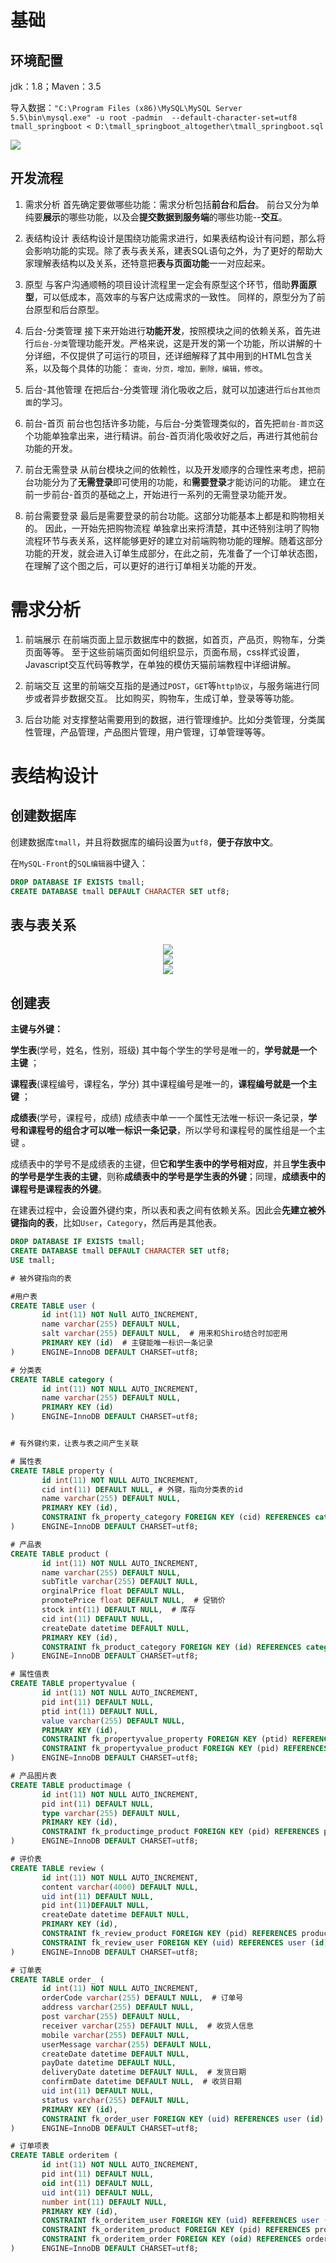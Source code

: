 # 基础

## 环境配置

jdk：1.8；Maven：3.5

导入数据：`"C:\Program Files (x86)\MySQL\MySQL Server 5.5\bin\mysql.exe" -u root -padmin  --default-character-set=utf8 tmall_springboot < D:\tmall_springboot_altogether\tmall_springboot.sql`

<div><img src=tmall\tmall采用技术.jpg></div>

## 开发流程

1. 需求分析
    首先确定要做哪些功能：需求分析包括**前台**和**后台**。
    前台又分为单纯要**展示**的哪些功能，以及会**提交数据到服务端**的哪些功能--**交互**。

2. 表结构设计
    表结构设计是围绕功能需求进行，如果表结构设计有问题，那么将会影响功能的实现。除了表与表关系，建表SQL语句之外，为了更好的帮助大家理解表结构以及关系，还特意把**表与页面功能**一一对应起来。

3. 原型
    与客户沟通顺畅的项目设计流程里一定会有原型这个环节，借助**界面原型**，可以低成本，高效率的与客户达成需求的一致性。 同样的，原型分为了前台原型和后台原型。

4. 后台-分类管理
    接下来开始进行**功能开发**，按照模块之间的依赖关系，首先进行`后台-分类`管理功能开发。严格来说，这是开发的第一个功能，所以讲解的十分详细，不仅提供了可运行的项目，还详细解释了其中用到的HTML包含关系，以及每个具体的功能： `查询，分页，增加，删除，编辑，修改`。

5. 后台-其他管理
    在把后台-分类管理 消化吸收之后，就可以加速进行`后台其他页面`的学习。

6. 前台-首页
    前台也包括许多功能，与后台-分类管理类似的，首先把`前台-首页`这个功能单独拿出来，进行精讲。前台-首页消化吸收好之后，再进行其他前台功能的开发。

7. 前台无需登录
    从前台模块之间的依赖性，以及开发顺序的合理性来考虑，把前台功能分为了**无需登录**即可使用的功能，和**需要登录**才能访问的功能。 建立在前一步前台-首页的基础之上，开始进行一系列的无需登录功能开发。

8. 前台需要登录
    最后是需要登录的前台功能。这部分功能基本上都是和购物相关的。 因此，一开始先把购物流程 单独拿出来捋清楚，其中还特别注明了购物流程环节与表关系，这样能够更好的建立对前端购物功能的理解。随着这部分功能的开发，就会进入订单生成部分，在此之前，先准备了一个订单状态图，在理解了这个图之后，可以更好的进行订单相关功能的开发。


# 需求分析

1. 前端展示
    在前端页面上显示数据库中的数据，如首页，产品页，购物车，分类页面等等。
    至于这些前端页面如何组织显示，页面布局，css样式设置，Javascript交互代码等教学，在单独的模仿天猫前端教程中详细讲解。
    

2. 前端交互
    这里的前端交互指的是通过`POST`，`GET`等`http协议`，与服务端进行同步或者异步数据交互。 比如购买，购物车，生成订单，登录等等功能。

3. 后台功能
    对支撑整站需要用到的数据，进行管理维护。比如分类管理，分类属性管理，产品管理，产品图片管理，用户管理，订单管理等等。


# 表结构设计

## 创建数据库

创建数据库`tmall`，并且将数据库的编码设置为`utf8`，**便于存放中文**。

在`MySQL-Front`的`SQL编辑器`中键入：
```SQL
DROP DATABASE IF EXISTS tmall;
CREATE DATABASE tmall DEFAULT CHARACTER SET utf8;
```

## 表与表关系

<div align=center><img src=tmall\表关系图.png></div>

<div align=center><img src=tmall\表的详细内容.jpg></div>

<div align=center><img src=tmall\表的一对多关系.jpg></div>

## 创建表

**主键与外键：**

**学生表**(学号，姓名，性别，班级) 
其中每个学生的学号是唯一的，**学号就是一个主键** ；

**课程表**(课程编号，课程名，学分) 
其中课程编号是唯一的，**课程编号就是一个主键** ；

**成绩表**(学号，课程号，成绩) 
成绩表中单一一个属性无法唯一标识一条记录，**学号和课程号的组合才可以唯一标识一条记录**，所以学号和课程号的属性组是一个主键 。
  
成绩表中的学号不是成绩表的主键，但**它和学生表中的学号相对应**，并且**学生表中的学号是学生表的主键**，则称**成绩表中的学号是学生表的外键**；同理，**成绩表中的课程号是课程表的外键**。

在建表过程中，会设置外键约束，所以表和表之间有依赖关系。因此会**先建立被外键指向的表**，比如`User`，`Category`，然后再是其他表。

```SQL
DROP DATABASE IF EXISTS tmall;
CREATE DATABASE tmall DEFAULT CHARACTER SET utf8;
USE tmall;

# 被外键指向的表

#用户表
CREATE TABLE user (
       id int(11) NOT Null AUTO_INCREMENT,
       name varchar(255) DEFAULT NULL,
       salt varchar(255) DEFAULT NULL,  # 用来和Shiro结合时加密用
       PRIMARY KEY (id)  # 主键能唯一标识一条记录
)      ENGINE=InnoDB DEFAULT CHARSET=utf8;

# 分类表
CREATE TABLE category (
       id int(11) NOT NULL AUTO_INCREMENT,
       name varchar(255) DEFAULT NULL,
       PRIMARY KEY (id)
)      ENGINE=InnoDB DEFAULT CHARSET=utf8;


# 有外键约束，让表与表之间产生关联

# 属性表
CREATE TABLE property (
       id int(11) NOT NULL AUTO_INCREMENT,
       cid int(11) DEFAULT NULL, # 外键，指向分类表的id
       name varchar(255) DEFAULT NULL,
       PRIMARY KEY (id),
       CONSTRAINT fk_property_category FOREIGN KEY (cid) REFERENCES category (id)
)      ENGINE=InnoDB DEFAULT CHARSET=utf8;

# 产品表
CREATE TABLE product (
       id int(11) NOT NULL AUTO_INCREMENT,
       name varchar(255) DEFAULT NULL,
       subTitle varchar(255) DEFAULT NULL,
       orginalPrice float DEFAULT NULL,
       promotePrice float DEFAULT NULL,  # 促销价
       stock int(11) DEFAULT NULL,  # 库存
       cid int(11) DEFAULT NULL,
       createDate datetime DEFAULT NULL,
       PRIMARY KEY (id),
       CONSTRAINT fk_product_category FOREIGN KEY (id) REFERENCES category (id)
)      ENGINE=InnoDB DEFAULT CHARSET=utf8;

# 属性值表
CREATE TABLE propertyvalue (
       id int(11) NOT NULL AUTO_INCREMENT,
       pid int(11) DEFAULT NULL,
       ptid int(11) DEFAULT NULL,
       value varchar(255) DEFAULT NULL,
       PRIMARY KEY (id),
       CONSTRAINT fk_propertyvalue_property FOREIGN KEY (ptid) REFERENCES property (id),
       CONSTRAINT fk_propertyvalue_product FOREIGN KEY (pid) REFERENCES product (id)
)      ENGINE=InnoDB DEFAULT CHARSET=utf8;

# 产品图片表
CREATE TABLE productimage (
       id int(11) NOT NULL AUTO_INCREMENT,
       pid int(11) DEFAULT NULL,
       type varchar(255) DEFAULT NULL,
       PRIMARY KEY (id),
       CONSTRAINT fk_productimge_product FOREIGN KEY (pid) REFERENCES product (id)
)      ENGINE=InnoDB DEFAULT CHARSET=utf8;

# 评价表
CREATE TABLE review (
       id int(11) NOT NULL AUTO_INCREMENT,
       content varchar(4000) DEFAULT NULL,
       uid int(11) DEFAULT NULL,
       pid int(11)DEFAULT NULL,
       createDate datetime DEFAULT NULL,
       PRIMARY KEY (id),
       CONSTRAINT fk_review_product FOREIGN KEY (pid) REFERENCES product (id),
       CONSTRAINT fk_review_user FOREIGN KEY (uid) REFERENCES user (id) 
)      ENGINE=InnoDB DEFAULT CHARSET=utf8;

# 订单表
CREATE TABLE order_ (
       id int(11) NOT NULL AUTO_INCREMENT,
       orderCode varchar(255) DEFAULT NULL,  # 订单号
       address varchar(255) DEFAULT NULL,
       post varchar(255) DEFAULT NULL,
       receiver varchar(255) DEFAULT NULL,  # 收货人信息
       mobile varchar(255) DEFAULT NULL,
       userMessage varchar(255) DEFAULT NULL,
       createDate datetime DEFAULT NULL,
       payDate datetime DEFAULT NULL,
       deliveryDate datetime DEFAULT NULL,  # 发货日期
       confirmDate datetime DEFAULT NULL,  # 收货日期
       uid int(11) DEFAULT NULL,
       status varchar(255) DEFAULT NULL,
       PRIMARY KEY (id),
       CONSTRAINT fk_order_user FOREIGN KEY (uid) REFERENCES user (id)
)      ENGINE=InnoDB DEFAULT CHARSET=utf8;

# 订单项表
CREATE TABLE orderitem (
       id int(11) NOT NULL AUTO_INCREMENT,
       pid int(11) DEFAULT NULL,
       oid int(11) DEFAULT NULL,
       uid int(11) DEFAULT NULL,
       number int(11) DEFAULT NULL,
       PRIMARY KEY (id),
       CONSTRAINT fk_orderitem_user FOREIGN KEY (uid) REFERENCES user (id),
       CONSTRAINT fk_orderitem_product FOREIGN KEY (pid) REFERENCES product (id),
       CONSTRAINT fk_orderitem_order FOREIGN KEY (oid) REFERENCES order_ (id)
)      ENGINE=InnoDB DEFAULT CHARSET=utf8;
```